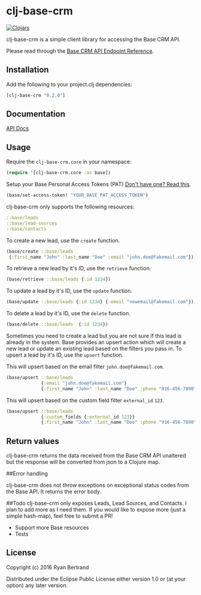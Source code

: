 # clj-base-crm

[![Clojars](https://img.shields.io/clojars/v/clj-base-crm.svg)](http://clojars.org/clj-base-crm)

clj-base-crm is a simple client library for accessing the Base CRM API.

Please read through the [Base CRM API Endpoint Reference](https://developers.getbase.com/docs/rest/articles/introduction).

## Installation

Add the following to your project.clj dependencies:

```clj
[clj-base-crm "0.2.0"]
```

## Documentation

[API Docs](http://ryanbertrand.github.io/clj-base-crm/clj-base-crm.core.html)


## Usage

Require the `clj-base-crm.core` in your namespace:

```clj
(require '[clj-base-crm.core :as base])
```

Setup your Base Personal Access Tokens (PAT) [Don't have one? Read this](https://developers.getbase.com/docs/rest/articles/first_call).

```clj
(base/set-access-token! "YOUR_BASE_PAT_ACCESS_TOKEN")
```

clj-base-crm only supports the following resources:

```clj
::base/leads
::base/lead-sources
::base/contacts
```

To create a new lead, use the `create` function.

```clj
(base/create ::base/leads
 {:first_name "John" :last_name "Doe" :email "john.doe@fakemail.com"})
```

To retrieve a new lead by it's ID, use the `retrieve` function.

```clj
(base/retrieve ::base/leads {:id 1234})
```

To update a lead by it's ID, use the `update` function.

```clj
(base/update ::base/leads {:id 1234} {:email "newemail@fakemail.com"})
```

To delete a lead by it's ID, use the `delete` function.

```clj
(base/delete ::base/leads  {:id 1234})
```

Sometimes you need to create a lead but you are not sure if this lead is already in the system. Base provides an upsert action which will create a new lead or update an existing lead based on the filters you pass in.
To upsert a lead by it's ID, use the `upsert` function.

This will upsert based on the email filter `john.doe@fakemail.com`.
```clj
(base/upsert ::base/leads
             {:email "john.doe@fakemail.com"}
             {:first_name "John" :last_name "Doe" :phone "916-456-7890"})
```

This will upsert based on the custom field filter `external_id` `123`.
```clj
(base/upsert ::base/leads
             {:custom_fields {:external_id 123}}
             {:first_name "John" :last_name "Doe" :phone "916-456-7890"})
```

## Return values

clj-base-crm returns the data received from the Base CRM API unaltered but the response will be converted from json to a Clojure map.

##Error handling

clj-base-crm does not throw exceptions on exceptional status codes from the Base API.  It returns the error body.

##Todo
clj-base-crm only exposes Leads, Lead Sources, and Contacts.  I plan to add more as I need them.  If you would like to expose more (just a simple hash-map), feel free to submit a PR!

- Support more Base resources
- Tests

## License

Copyright (c) 2016 Ryan Bertrand

Distributed under the Eclipse Public License either version 1.0 or (at your option) any later version.